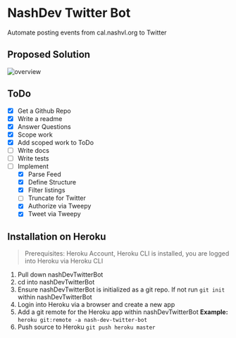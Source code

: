# NashDev Twitter Bot

Automate posting events from cal.nashvl.org to Twitter

## Proposed Solution
![overview](https://user-images.githubusercontent.com/501822/27800820-96c16a6e-5fe0-11e7-919d-b7786bd35471.png)

## ToDo
* [X] Get a Github Repo
* [X] Write a readme
* [X] Answer Questions
* [X] Scope work
* [X] Add scoped work to ToDo
* [ ] Write docs
* [ ] Write tests
* [ ] Implement
  * [X] Parse Feed
  * [X] Define Structure
  * [X] Filter listings
  * [ ] Truncate for Twitter
  * [X] Authorize via Tweepy
  * [X] Tweet via Tweepy

## Installation on Heroku
> Prerequisites: Heroku Account, Heroku CLI is installed, you are logged into Heroku via Heroku CLI

1. Pull down nashDevTwitterBot
2. cd into nashDevTwitterBot
3. Ensure nashDevTwitterBot is initialized as a git repo. If not run `git init` within nashDevTwitterBot
4. Login into Heroku via a browser and create a new app
5. Add a git remote for the Heroku app within nashDevTwitterBot **Example:** `heroku git:remote -a nash-dev-twitter-bot`
6. Push source to Heroku `git push heroku master`
